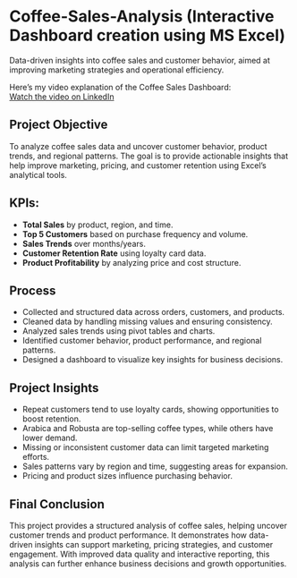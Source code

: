 # Coffee-Sales-Analysis (Interactive Dashboard creation using MS Excel)
Data-driven insights into coffee sales and customer behavior, aimed at improving marketing strategies and operational efficiency.

Here’s my video explanation of the Coffee Sales Dashboard:  
[Watch the video on LinkedIn](https://www.linkedin.com/posts/kartikey-chandel_dataanalytics-excel-dashboard-activity-7371853670805729281-Whjo)


## Project Objective
To analyze coffee sales data and uncover customer behavior, product trends, and regional patterns. The goal is to provide actionable insights that help improve marketing, pricing, and customer retention using Excel’s analytical tools.

## KPIs:
* **Total Sales** by product, region, and time.
* **Top 5 Customers** based on purchase frequency and volume.
* **Sales Trends** over months/years.
* **Customer Retention Rate** using loyalty card data.
* **Product Profitability** by analyzing price and cost structure.

## Process
* Collected and structured data across orders, customers, and products.
* Cleaned data by handling missing values and ensuring consistency.
* Analyzed sales trends using pivot tables and charts.
* Identified customer behavior, product performance, and regional patterns.
* Designed a dashboard to visualize key insights for business decisions.


## Project Insights
* Repeat customers tend to use loyalty cards, showing opportunities to boost retention.
* Arabica and Robusta are top-selling coffee types, while others have lower demand.
* Missing or inconsistent customer data can limit targeted marketing efforts.
* Sales patterns vary by region and time, suggesting areas for expansion.
* Pricing and product sizes influence purchasing behavior.

## Final Conclusion
This project provides a structured analysis of coffee sales, helping uncover customer trends and product performance. It demonstrates how data-driven insights can support marketing, pricing strategies, and customer engagement. With improved data quality and interactive reporting, this analysis can further enhance business decisions and growth opportunities.

